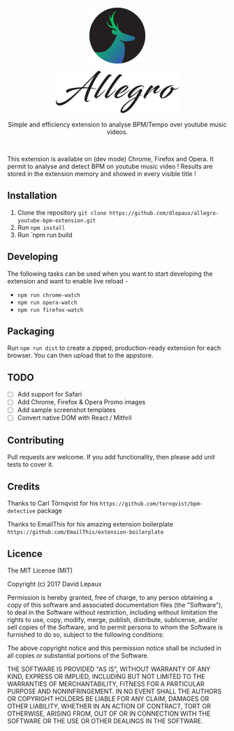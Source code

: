 <p align="center">
  <p align="center">
    <img src="src/icons/icon-128.png" width=128 height=128>
  </p>

  <p align="center">
    <img src="src/images/shared/allegro-logo.png" width=283 height=97>
  </p>

  <p align="center">
    Simple and efficiency extension to analyse BPM/Tempo over youtube music videos.
  </p>
</p>

<br>

This extension is available on (dev mode) Chrome, Firefox and Opera. It permit to analyse and detect BPM on youtube music video ! Results are stored in the extension memory and showed in every visible title !


## <a name="installation"></a> Installation

1. Clone the repository `git clone https://github.com/dlepaux/allegro-youtube-bpm-extension.git`
2. Run `npm install`
3. Run `npm run build

## <a name="developing"></a> Developing

The following tasks can be used when you want to start developing the extension and want to enable live reload - 

- `npm run chrome-watch`
- `npm run opera-watch`
- `npm run firefox-watch`


## <a name="packaging"></a> Packaging
Run `npm run dist` to create a zipped, production-ready extension for each browser. You can then upload that to the appstore.


## TODO
- [ ] Add support for Safari
- [ ] Add Chrome, Firefox & Opera Promo images
- [ ] Add sample screenshot templates
- [ ] Convert native DOM with React / Mithril

## <a name="contributing"></a> Contributing
Pull requests are welcome. If you add functionality, then please add unit tests to cover it.

## <a name="credits"></a> Credits

Thanks to Carl Törnqvist for his `https://github.com/tornqvist/bpm-detective` package

Thanks to EmailThis for his amazing extension boilerplate `https://github.com/EmailThis/extension-boilerplate`

## <a name="licence"></a> Licence

The MIT License (MIT)

Copyright (c) 2017 David Lepaux

Permission is hereby granted, free of charge, to any person obtaining a copy
of this software and associated documentation files (the "Software"), to deal
in the Software without restriction, including without limitation the rights
to use, copy, modify, merge, publish, distribute, sublicense, and/or sell
copies of the Software, and to permit persons to whom the Software is
furnished to do so, subject to the following conditions:

The above copyright notice and this permission notice shall be included in all
copies or substantial portions of the Software.

THE SOFTWARE IS PROVIDED "AS IS", WITHOUT WARRANTY OF ANY KIND, EXPRESS OR
IMPLIED, INCLUDING BUT NOT LIMITED TO THE WARRANTIES OF MERCHANTABILITY,
FITNESS FOR A PARTICULAR PURPOSE AND NONINFRINGEMENT. IN NO EVENT SHALL THE
AUTHORS OR COPYRIGHT HOLDERS BE LIABLE FOR ANY CLAIM, DAMAGES OR OTHER
LIABILITY, WHETHER IN AN ACTION OF CONTRACT, TORT OR OTHERWISE, ARISING FROM,
OUT OF OR IN CONNECTION WITH THE SOFTWARE OR THE USE OR OTHER DEALINGS IN THE
SOFTWARE.
